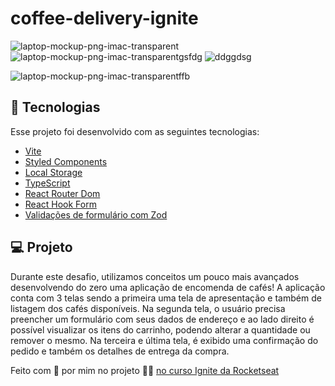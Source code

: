 # coffee-delivery-ignite

![laptop-mockup-png-imac-transparent](https://user-images.githubusercontent.com/68654450/197850474-ac592bb5-2524-4b60-aaab-5dcbe7b2d189.png)
![laptop-mockup-png-imac-transparentgsfdg](https://user-images.githubusercontent.com/68654450/197850510-6782ce7d-f746-45fb-b0ae-74dd40935a83.png)
![ddggdsg](https://user-images.githubusercontent.com/68654450/197850526-e0ceeabd-165e-4c5f-9820-1f41ccda5992.png)

![laptop-mockup-png-imac-transparentffb](https://user-images.githubusercontent.com/68654450/197853083-650db2dc-1913-4075-940e-79bb173b0f02.png)


## 🧪 Tecnologias

Esse projeto foi desenvolvido com as seguintes tecnologias:

- [Vite](https://nextjs.org/)
- [Styled Components](https://www.prisma.io)
- [Local Storage](https://tailwindcss.com)
- [TypeScript](https://www.typescriptlang.org)
- [React Router Dom](https://www.typescriptlang.org)
- [React Hook Form](https://www.typescriptlang.org)
- [Validações de formulário com Zod](https://www.typescriptlang.org)


## 💻 Projeto

Durante este desafio, utilizamos conceitos um pouco mais avançados desenvolvendo do zero uma aplicação de encomenda de cafés! A aplicação conta com 3 telas sendo a primeira uma tela de apresentação e também de listagem dos cafés disponíveis. Na segunda tela, o usuário precisa preencher um formulário com seus dados de endereço e ao lado direito é possível visualizar os itens do carrinho, podendo alterar a quantidade ou remover o mesmo. Na terceira e última tela, é exibido uma confirmação do pedido e também os detalhes de entrega da compra.






Feito com 💜 por mim no projeto 👋🏻 [no curso Ignite da Rocketseat](https://www.rocketseat.com.br/)
